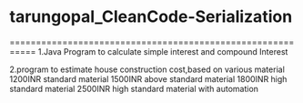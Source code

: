 # tarungopal_CleanCode-Serialization
===========================================================
1.Java Program to calculate simple interest and compound Interest

2.program to estimate house construction cost,based on various material
  1200INR standard material
  1500INR above standard material
  1800INR high standard material
  2500INR high standard material with automation
